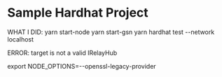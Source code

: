 # Sample Hardhat Project

WHAT I DID:
yarn start-node
yarn start-gsn
yarn hardhat test --network localhost

ERROR:
target is not a valid IRelayHub

export NODE_OPTIONS=--openssl-legacy-provider